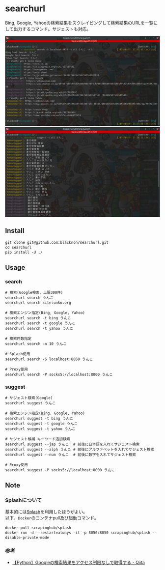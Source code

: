 searchurl
===

Bing, Google, Yahooの検索結果をスクレイピングして検索結果のURLを一覧にして出力するコマンド。サジェストも対応。


<p align="center">
<img src="./img/searchurl1.png" />
<img src="./img/searchurl2.png" />
</p>

## Install

    git clone git@github.com:blacknon/searchurl.git
    cd searchurl
    pip install -U ./


## Usage

### search

    # 検索(Google検索、上限300件)
    searchurl search うんこ
    searchurl search site:unko.org

    # 検索エンジン指定(Bing, Google, Yahoo)
    searchurl search -t bing うんこ
    searchurl search -t google うんこ
    searchurl search -t yahoo うんこ

    # 検索件数指定
    searchurl search -n 10 うんこ

    # Splash使用
    searchurl search -S localhost:8050 うんこ

    # Proxy使用
    searchurl search -P socks5://localhost:8000 うんこ


### suggest

    # サジェスト検索(Google)
    searchurl suggest うんこ

    # 検索エンジン指定(Bing, Google, Yahoo)
    searchurl suggest -t bing うんこ
    searchurl suggest -t google うんこ
    searchurl suggest -t yahoo うんこ

    # サジェスト候補 キーワード追加検索
    searchurl suggest --jap うんこ  # 前後に日本語を入れてサジェスト検索
    searchurl suggest --alph うんこ # 前後にアルファベットを入れてサジェスト検索
    searchurl suggest --num うんこ  # 前後に数字を入れてサジェスト検索

    # Proxy使用
    searchurl suggest -P socks5://localhost:8000 うんこ


## Note

### Splashについて

基本的には[Splash](https://github.com/scrapinghub/splash)を利用したほうがよい。\
以下、`Docker`のコンテナpull及び起動コマンド。

    docker pull scrapinghub/splash
    docker run -d --restart=always -it -p 8050:8050 scrapinghub/splash --disable-private-mode


### 参考

* [【Python】Googleの検索結果をアクセス制限なしで取得する - Qiita](https://qiita.com/derodero24/items/949ac666b18d567e9b61)
